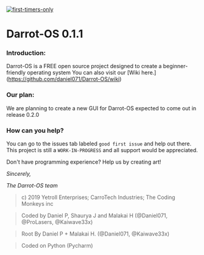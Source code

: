 [![first-timers-only](https://img.shields.io/badge/first--timers--only-friendly-blue.svg?style=flat-square)](https://www.firsttimersonly.com/)
# Darrot-OS 0.1.1
### Introduction:
Darrot-OS is a FREE open source project designed to create a beginner-friendly operating system
You can also visit our [Wiki here.] (https://github.com/daniel071/Darrot-OS/wiki)


### Our plan:
We are planning to create a new GUI for Darrot-OS expected to come out in release 0.2.0


### How can you help?
You can go to the issues tab labeled `good first issue` and help out there.
This project is still a `WORK-IN-PROGRESS` and all support would be appreciated.

Don't have programming experience? Help us by creating art!


*Sincerely,*

*The Darrot-OS team*


> c) 2019 Yetroll Enterprises; CarroTech Industries; The Coding Monkeys inc

> Coded by Daniel P, Shaurya J and Malakai H (@Daniel071, @ProLasers, @Kaiwave33x)

> Root By Daniel P + Malakai H. (@Daniel071, @Kaiwave33x)

> Coded on Python (Pycharm)
